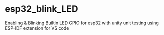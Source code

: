 # esp32_blink_LED
Enabling &amp; Blinking Builtin LED GPIO for esp32 with unity unit testing using ESP-IDF extension for VS code
